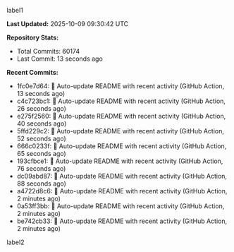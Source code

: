 
label1 
<!-- ACTIVITY_START -->
**Last Updated:** 2025-10-09 09:30:42 UTC

**Repository Stats:**
- Total Commits: 60174
- Last Commit: 13 seconds ago

**Recent Commits:**
- 1fc0e7d64: 🤖 Auto-update README with recent activity (GitHub Action, 13 seconds ago)
- c4c723bc1: 🤖 Auto-update README with recent activity (GitHub Action, 26 seconds ago)
- e275f2560: 🤖 Auto-update README with recent activity (GitHub Action, 40 seconds ago)
- 5ffd229c2: 🤖 Auto-update README with recent activity (GitHub Action, 52 seconds ago)
- 666c0233f: 🤖 Auto-update README with recent activity (GitHub Action, 65 seconds ago)
- 193cfbce1: 🤖 Auto-update README with recent activity (GitHub Action, 76 seconds ago)
- dc09abd87: 🤖 Auto-update README with recent activity (GitHub Action, 88 seconds ago)
- a4722d8c6: 🤖 Auto-update README with recent activity (GitHub Action, 2 minutes ago)
- 0a53ff3bb: 🤖 Auto-update README with recent activity (GitHub Action, 2 minutes ago)
- be742cb33: 🤖 Auto-update README with recent activity (GitHub Action, 2 minutes ago)
<!-- ACTIVITY_END -->

label2
